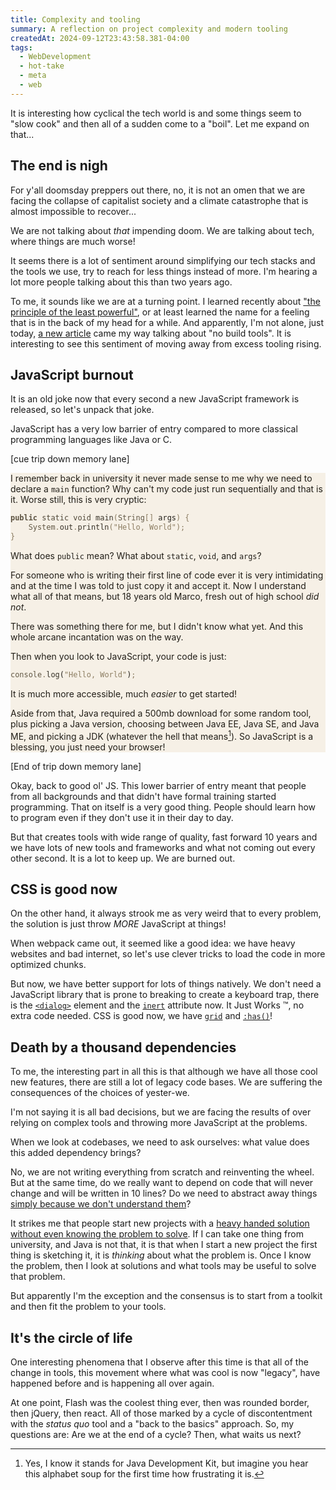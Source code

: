 ```yaml
---
title: Complexity and tooling
summary: A reflection on project complexity and modern tooling
createdAt: 2024-09-12T23:43:58.381-04:00
tags:
  - WebDevelopment
  - hot-take
  - meta
  - web
---
```

It is interesting how cyclical the tech world is and some things seem to "slow cook" and then all of a sudden come to a "boil". Let me expand on that...

## The end is nigh

For y'all doomsday preppers out there, no, it is not an omen that we are facing the collapse of capitalist society and a climate catastrophe that is almost impossible to recover...

We are not talking about _that_ impending doom. We are talking about tech, where things are much worse!

It seems there is a lot of sentiment around simplifying our tech stacks and the tools we use, try to reach for less things instead of more. I'm hearing a lot more people talking about this than two years ago.

To me, it sounds like we are at a turning point. I learned recently about ["the principle of the least powerful"](https://www.youtube.com/watch?v=IP_rtWEMR0o), or at least learned the name for a feeling that is in the back of my head for a while. And apparently, I'm not alone, just today, [a new article](https://adactio.com/journal/21397) came my way talking about "no build tools". It is interesting to see this sentiment of moving away from excess tooling rising.

## JavaScript burnout

It is an old joke now that every second a new JavaScript framework is released, so let's unpack that joke.

JavaScript has a very low barrier of entry compared to more classical programming languages like Java or C.

\[cue trip down memory lane\]

<div style="filter: sepia(1); background:#daa5203a;">

I remember back in university it never made sense to me why we need to declare a `main` function? Why can't my code just run sequentially and that is it. Worse still, this is very cryptic:

```java
public static void main(String[] args) {
	System.out.println("Hello, World");
}
```

What does `public` mean? What about `static`, `void`, and `args`?

For someone who is writing their first line of code ever it is very intimidating and at the time I was told to just copy it and accept it. Now I understand what all of that means, but 18 years old Marco, fresh out of high school _did not_.

There was something there for me, but I didn't know what yet. And this whole arcane incantation was on the way.

Then when you look to JavaScript, your code is just:

```js
console.log("Hello, World");
```

It is much more accessible, much _easier_ to get started!

Aside from that, Java required a 500mb download for some random tool, plus picking a Java version, choosing between Java EE, Java SE, and Java ME, and picking a JDK (whatever the hell that means[^1]). So JavaScript is a blessing, you just need your browser!

</div>

\[End of trip down memory lane\]

Okay, back to good ol' JS. This lower barrier of entry meant that people from all backgrounds and that didn't have formal training started programming. That on itself is a very good thing. People should learn how to program even if they don't use it in their day to day.

But that creates tools with wide range of quality, fast forward 10 years and we have lots of new tools and frameworks and what not coming out every other second. It is a lot to keep up. We are burned out.

## CSS is good now

On the other hand, it always strook me as very weird that to every problem, the solution is just throw _MORE_ JavaScript at things!

When webpack came out, it seemed like a good idea: we have heavy websites and bad internet, so let's use clever tricks to load the code in more optimized chunks.

But now, we have better support for lots of things natively. We don't need a JavaScript library that is prone to breaking to create a keyboard trap, there is the [`<dialog>`](https://developer.mozilla.org/en-US/docs/Web/HTML/Element/dialog) element and the [`inert`](https://developer.mozilla.org/en-US/docs/Web/HTML/Global_attributes/inert) attribute now. It Just Works ™, no extra code needed. CSS is good now, we have [`grid`](https://developer.mozilla.org/en-US/docs/Web/CSS/grid) and [`:has()`](https://developer.mozilla.org/en-US/docs/Web/CSS/:has)!

## Death by a thousand dependencies

To me, the interesting part in all this is that although we have all those cool new features, there are still a lot of legacy code bases. We are suffering the consequences of the choices of yester-we.

I'm not saying it is all bad decisions, but we are facing the results of over relying on complex tools and throwing more JavaScript at the problems.

When we look at codebases, we need to ask ourselves: what value does this added dependency brings?

No, we are not writing everything from scratch and reinventing the wheel. But at the same time, do we really want to depend on code that will never change and will be written in 10 lines? Do we need to abstract away things [simply because we don't understand them](https://tailwindcss.com/)?

It strikes me that people start new projects with a [heavy handed solution without even knowing the problem to solve](https://x.com/mattpocockuk/status/1832318143294738784). If I can take one thing from university, and Java is not that, it is that when I start a new project the first thing is sketching it, it is _thinking_ about what the problem is. Once I know the problem, then I look at solutions and what tools may be useful to solve that problem.

But apparently I'm the exception and the consensus is to start from a toolkit and then fit the problem to your tools.

## It's the circle of life

One interesting phenomena that I observe after this time is that all of the change in tools, this movement where what was cool is now "legacy", have happened before and is happening all over again.

At one point, Flash was the coolest thing ever, then was rounded border, then jQuery, then react. All of those marked by a cycle of discontentment with the _status quo_ tool and a "back to the basics" approach. So, my questions are: Are we at the end of a cycle? Then, what waits us next?

[^1]: Yes, I know it stands for Java Development Kit, but imagine you hear this alphabet soup for the first time how frustrating it is.